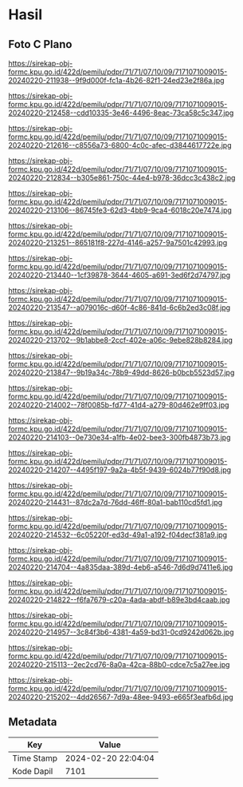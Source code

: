 # Hasil

## Foto C Plano

https://sirekap-obj-formc.kpu.go.id/422d/pemilu/pdpr/71/71/07/10/09/7171071009015-20240220-211938--9f9d000f-fc1a-4b26-82f1-24ed23e2f86a.jpg

https://sirekap-obj-formc.kpu.go.id/422d/pemilu/pdpr/71/71/07/10/09/7171071009015-20240220-212458--cdd10335-3e46-4496-8eac-73ca58c5c347.jpg

https://sirekap-obj-formc.kpu.go.id/422d/pemilu/pdpr/71/71/07/10/09/7171071009015-20240220-212616--c8556a73-6800-4c0c-afec-d3844617722e.jpg

https://sirekap-obj-formc.kpu.go.id/422d/pemilu/pdpr/71/71/07/10/09/7171071009015-20240220-212834--b305e861-750c-44e4-b978-36dcc3c438c2.jpg

https://sirekap-obj-formc.kpu.go.id/422d/pemilu/pdpr/71/71/07/10/09/7171071009015-20240220-213106--86745fe3-62d3-4bb9-9ca4-6018c20e7474.jpg

https://sirekap-obj-formc.kpu.go.id/422d/pemilu/pdpr/71/71/07/10/09/7171071009015-20240220-213251--865181f8-227d-4146-a257-9a7501c42993.jpg

https://sirekap-obj-formc.kpu.go.id/422d/pemilu/pdpr/71/71/07/10/09/7171071009015-20240220-213440--1cf39878-3644-4605-a691-3ed6f2d74797.jpg

https://sirekap-obj-formc.kpu.go.id/422d/pemilu/pdpr/71/71/07/10/09/7171071009015-20240220-213547--a079016c-d60f-4c86-841d-6c6b2ed3c08f.jpg

https://sirekap-obj-formc.kpu.go.id/422d/pemilu/pdpr/71/71/07/10/09/7171071009015-20240220-213702--9b1abbe8-2ccf-402e-a06c-9ebe828b8284.jpg

https://sirekap-obj-formc.kpu.go.id/422d/pemilu/pdpr/71/71/07/10/09/7171071009015-20240220-213847--9b19a34c-78b9-49dd-8626-b0bcb5523d57.jpg

https://sirekap-obj-formc.kpu.go.id/422d/pemilu/pdpr/71/71/07/10/09/7171071009015-20240220-214002--78f0085b-fd77-41d4-a279-80d462e9ff03.jpg

https://sirekap-obj-formc.kpu.go.id/422d/pemilu/pdpr/71/71/07/10/09/7171071009015-20240220-214103--0e730e34-a1fb-4e02-bee3-300fb4873b73.jpg

https://sirekap-obj-formc.kpu.go.id/422d/pemilu/pdpr/71/71/07/10/09/7171071009015-20240220-214207--4495f197-9a2a-4b5f-9439-6024b77f90d8.jpg

https://sirekap-obj-formc.kpu.go.id/422d/pemilu/pdpr/71/71/07/10/09/7171071009015-20240220-214431--87dc2a7d-76dd-46ff-80a1-bab110cd5fd1.jpg

https://sirekap-obj-formc.kpu.go.id/422d/pemilu/pdpr/71/71/07/10/09/7171071009015-20240220-214532--6c05220f-ed3d-49a1-a192-f04decf381a9.jpg

https://sirekap-obj-formc.kpu.go.id/422d/pemilu/pdpr/71/71/07/10/09/7171071009015-20240220-214704--4a835daa-389d-4eb6-a546-7d6d9d7411e6.jpg

https://sirekap-obj-formc.kpu.go.id/422d/pemilu/pdpr/71/71/07/10/09/7171071009015-20240220-214822--f6fa7679-c20a-4ada-abdf-b89e3bd4caab.jpg

https://sirekap-obj-formc.kpu.go.id/422d/pemilu/pdpr/71/71/07/10/09/7171071009015-20240220-214957--3c84f3b6-4381-4a59-bd31-0cd9242d062b.jpg

https://sirekap-obj-formc.kpu.go.id/422d/pemilu/pdpr/71/71/07/10/09/7171071009015-20240220-215113--2ec2cd76-8a0a-42ca-88b0-cdce7c5a27ee.jpg

https://sirekap-obj-formc.kpu.go.id/422d/pemilu/pdpr/71/71/07/10/09/7171071009015-20240220-215202--4dd26567-7d9a-48ee-9493-e665f3eafb6d.jpg


## Metadata

| Key        | Value               |
| ---------- | ------------------- |
| Time Stamp | 2024-02-20 22:04:04 |
| Kode Dapil | 7101                |



